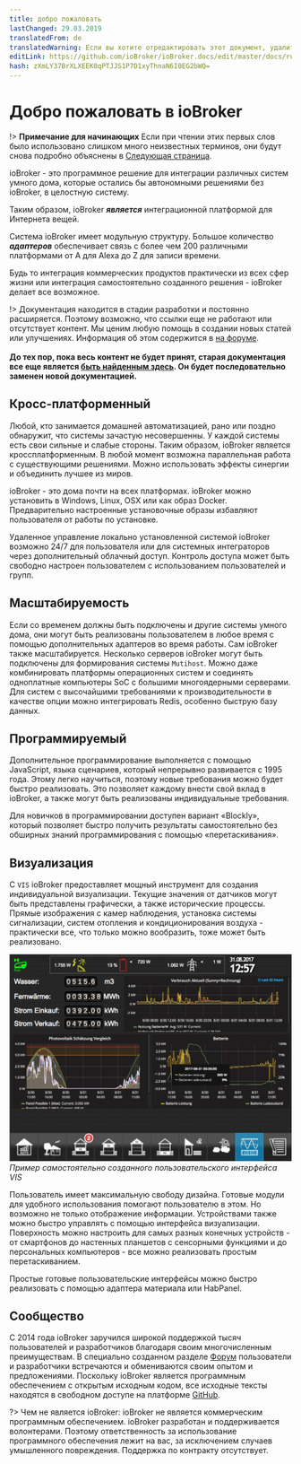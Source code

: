 ```yaml
---
title: добро пожаловать
lastChanged: 29.03.2019
translatedFrom: de
translatedWarning: Если вы хотите отредактировать этот документ, удалите поле «translationFrom», в противном случае этот документ будет снова автоматически переведен
editLink: https://github.com/ioBroker/ioBroker.docs/edit/master/docs/ru/README.md
hash: zXmLY37BrXLXEEK0qPTJJS1P7D1xyThnaN6I0EG2bWQ=
---
```

# Добро пожаловать в ioBroker
!> **Примечание для начинающих** Если при чтении этих первых слов было использовано слишком много неизвестных терминов, они будут снова подробно объяснены в [Следующая страница](./basics/README.md).

ioBroker - это программное решение для интеграции различных систем умного дома, которые остались бы автономными решениями без ioBroker, в целостную систему.

Таким образом, ioBroker ***является*** интеграционной платформой для Интернета вещей.

Система ioBroker имеет модульную структуру. Большое количество ***адаптеров*** обеспечивает связь с более чем 200 различными платформами от A для Alexa до Z для записи времени.

Будь то интеграция коммерческих продуктов практически из всех сфер жизни или интеграция самостоятельно созданного решения - ioBroker делает все возможное.

!> Документация находится в стадии разработки и постоянно расширяется. Поэтому возможно, что ссылки еще не работают или отсутствует контент. Мы ценим любую помощь в создании новых статей или улучшениях. Информация об этом содержится в [на форуме](https://forum.iobroker.net). <br><br> **До тех пор, пока весь контент не будет принят, старая документация все еще является [быть найденным здесь](https://www.iobroker.net/docu/). Он будет последовательно заменен новой документацией.**

## Кросс-платформенный
Любой, кто занимается домашней автоматизацией, рано или поздно обнаружит, что системы зачастую несовершенны. У каждой системы есть свои сильные и слабые стороны. Таким образом, ioBroker является кроссплатформенным. В любой момент возможна параллельная работа с существующими решениями. Можно использовать эффекты синергии и объединить лучшее из миров.

ioBroker - это дома почти на всех платформах. ioBroker можно установить в Windows, Linux, OSX или как образ Docker.
Предварительно настроенные установочные образы избавляют пользователя от работы по установке.

Удаленное управление локально установленной системой ioBroker возможно 24/7 для пользователя или для системных интеграторов через дополнительный облачный доступ. Контроль доступа может быть свободно настроен пользователем с использованием пользователей и групп.

## Масштабируемость
Если со временем должны быть подключены и другие системы умного дома, они могут быть реализованы пользователем в любое время с помощью дополнительных адаптеров во время работы. Сам ioBroker также масштабируется.
Несколько серверов ioBroker могут быть подключены для формирования системы `Mutihost`.
Можно даже комбинировать платформы операционных систем и соединять одноплатные компьютеры SoC с большими многоядерными серверами.
Для систем с высочайшими требованиями к производительности в качестве опции можно интегрировать Redis, особенно быструю базу данных.

## Программируемый
Дополнительное программирование выполняется с помощью JavaScript, языка сценариев, который непрерывно развивается с 1995 года. Этому легко научиться, поэтому новые требования можно будет быстро реализовать. Это позволяет каждому внести свой вклад в ioBroker, а также могут быть реализованы индивидуальные требования.

Для новичков в программировании доступен вариант «Blockly», который позволяет быстро получить результаты самостоятельно без обширных знаний программирования с помощью «перетаскивания».

## Визуализация
С `VIS` ioBroker предоставляет мощный инструмент для создания индивидуальной визуализации. Текущие значения от датчиков могут быть представлены графически, а также исторические процессы. Прямые изображения с камер наблюдения, установка системы сигнализации, систем отопления и кондиционирования воздуха - практически все, что только можно вообразить, тоже может быть реализовано.

![ВИС](../de/media/vis2.png) *Пример самостоятельно созданного пользовательского интерфейса VIS*

Пользователь имеет максимальную свободу дизайна. Готовые модули для удобного использования помогают пользователю в этом. Но возможно не только отображение информации. Устройствами также можно быстро управлять с помощью интерфейса визуализации. Поверхность можно настроить для самых разных конечных устройств - от смартфонов до настенных планшетов с сенсорными функциями и до персональных компьютеров - все можно реализовать простым перетаскиванием.

Простые готовые пользовательские интерфейсы можно быстро реализовать с помощью адаптера материала или HabPanel.

## Сообщество
С 2014 года ioBroker заручился широкой поддержкой тысяч пользователей и разработчиков благодаря своим многочисленным преимуществам. В специально созданном разделе [Форум](https://forum.iobroker.net) пользователи и разработчики встречаются и обмениваются своим опытом и предложениями. Поскольку ioBroker является программным обеспечением с открытым исходным кодом, все исходные тексты находятся в свободном доступе на платформе [GitHub](https://github.com/ioBroker).

?> Чем не является ioBroker: ioBroker не является коммерческим программным обеспечением. ioBroker разработан и поддерживается волонтерами. Поэтому ответственность за использование программного обеспечения лежит на вас, за исключением случаев умышленного повреждения.
Поддержка по контракту отсутствует.

[im Forum]: https://forum.iobroker.net/viewtopic.php?f=8&t=16933